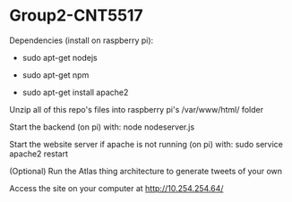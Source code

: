 # Group2-CNT5517

Dependencies (install on raspberry pi):

- sudo apt-get nodejs

- sudo apt-get npm

- sudo apt-get install apache2


Unzip all of this repo's files into raspberry pi's /var/www/html/ folder


Start the backend (on pi) with: node nodeserver.js

Start the website server if apache is not running (on pi) with: sudo service apache2 restart

(Optional) Run the Atlas thing architecture to generate tweets of your own

Access the site on your computer at http://10.254.254.64/
